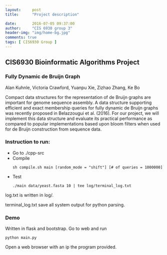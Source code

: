 ```yaml
---
layout:     post
title:      "Project description"

date:       2016-07-05 09:37:00
author:     "CIS 6930 group 3"
header-img: "img/home-bg.jpg"
comments: true
tags: [ CIS6930 Group ]
---
```


## CIS6930 Bioinformatic Algorithms Project
### Fully Dynamic de Bruijn Graph

Alan Kuhnle, Victoria Crawford, Yuanpu Xie, Zizhao Zhang, Ke Bo

Compact data structures for the representation of de Bruijn graphs are important for genome sequence assembly. A data structure supporting efficient and exact membership queries for fully dynamic de Bruijn graphs was recently proposed in Belazzougui et al. (2016). For our project, we will implement this data structure and evaluate its practical performance as compared to popular implementations based upon bloom filters when used for de Bruijn construction from sequence data.


### Instruction to run:
- Go to ./cpp-src
- Compile
    ```
    sh compile.sh main [random_mode = "shift"] [# of queries = 1000000] 
    ```
- Test
    ```
    ./main data/yeast.fasta 10 | tee log/terminal_log.txt
    ```

log.txt is written in log/.

terminal_log.txt save all system output for python parsing.

### Demo
Written in flask and bootstrap. Go to web and run 
```
python main.py
```
Open a web browser with an ip the program provided.
